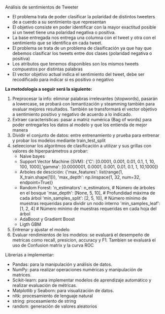 Análisis de sentimientos de Tweeter

* El problema trata de poder clasificar la polaridad de distintos tweeters de a cuerdo a su sentimiento que representan
* El objetivo consiste en poder identificar con la mayor exactitud posible si un tweet tiene una polaridad negativa o positiva.
* La base entregada nos entrega una columna con el tweet y otra con el sentimiento que se identifica en cada tweet.
* El problema se trata de un problema de clasificación ya que hay que debemos clasificar los tweets entre dos clases (polaridad negativa o positiva)
* Los atributos que tenemos disponibles son los mismos tweets compuestos por distintas palabras
* El vector objetivo actual indica el sentimiento del tweet, debe ser recodificado para indicar si es positivo o negativo

**La metodología a seguir será la siguiente:**

1. Preprocesar la info: eliminar palabras irrelevantes (stopwords), pasarán a lowercase, se probará con lemantización y steamming también para evaluar mejores resultados. También se transformará el vector objetivo a sentimiento positivo y negativo de acuerdo a lo indicado.
2. Extraer características: pasar a matriz numérica (Bag of words) para poder entregarles los datos al modelo y que los entienda de mejor manera
3. Dividir el conjunto de datos: entre entrenamiento y prueba para entrenar y probar los modelos mediante train_test_split
4. seleecionar los algoritmos de clasificación a utilizar y sus grillas con valores de hiperparámetros a probar: 
    * Naive bayes
    * Support Vector Machine (SVM): {'C': [0.0001, 0.001, 0.01, 0.1, 1, 10, 100, 1000],'gamma': [0.0000001, 0.0001, 0.001, 0.01, 0.1, 1, 10,1000]}
    * Arboles de descición: {'max_features': list(range(1, X_train.shape[1])),
                                 'max_depth': np.linspace(1, 32, num=32, endpoint=True)}
    * Random Forest: 'n_estimators': n_estimators,  # Número de árboles en el bosque
    'max_depth': [None, 5, 10],  # Profundidad máxima de cada árbol
    'min_samples_split': [2, 5, 10],  # Número mínimo de muestras requeridas para dividir un nodo interno
    'min_samples_leaf': [1, 2, 4]  # Número mínimo de muestras requeridas en cada hoja del árbol
    * AdaBoost y Gradient Boost
    * Ligth GBM
5. Entrenar y ajustar el modelo
6. Evaluar rendimientos de los modelos: se evaluará el desempeño de metricas como recall, presicion, accuracy y F1. Tambien se evaluará el uso de Confusion matrix y la curva ROC

Librerias a implementar:
* Pandas: para la manipulación y análisis de datos.
* NumPy: para realizar operaciones numéricas y manipulación de matrices.
* Scikit-learn: para implementar modelos de aprendizaje automático y realizar evaluación de métricas.
* Matplotlib y Seaborn: para visualización de datos.
* nltk: procesamiento de lenguaje natural
* string: procesamiento de string
* random: generación de valores aleatorios

